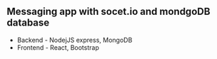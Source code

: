 ## Messaging app with socet.io and mondgoDB database

- Backend  - NodejJS express, MongoDB
- Frontend - React, Bootstrap

